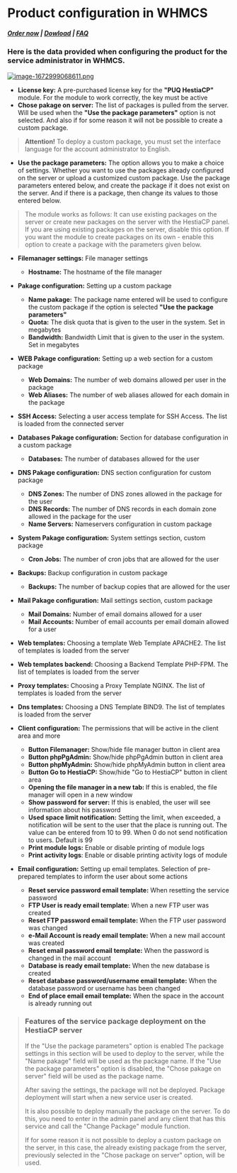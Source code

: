 # Product configuration in WHMCS

#####  [Order now](https://panel.puqcloud.com/index.php?rp=/store/whmcs-module-hestiacp) | [Dowload](https://download.puqcloud.com/WHMCS/servers/PUQ_WHMCS-HestiaCP/) | [FAQ](https://faq.puqcloud.com/)

### Here is the data provided when configuring the product for the service administrator in WHMCS.

[![image-1672999068611.png](https://doc.puq.info/uploads/images/gallery/2023-01/scaled-1680-/image-1672999068611.png)](https://doc.puq.info/uploads/images/gallery/2023-01/image-1672999068611.png)

- **License key:** A pre-purchased license key for the **"PUQ HestiaCP"** module. For the module to work correctly, the key must be active
- **Chose pakage on server:** The list of packages is pulled from the server. Will be used when the **"Use the package parameters"** option is not selected. And also if for some reason it will not be possible to create a custom package.  
>**Attention!** To deploy a custom package, you must set the interface language for the account administrator to English.
- **Use the package parameters:** The option allows you to make a choice of settings. Whether you want to use the packages already configured on the server or upload a customized custom package. Use the package parameters entered below, and create the package if it does not exist on the server. And if there is a package, then change its values to those entered below. 
>The module works as follows: It can use existing packages on the server or create new packages on the server with the HestiaCP panel. If you are using existing packages on the server, disable this option. If you want the module to create packages on its own - enable this option to create a package with the parameters given below.
- **Filemanager settings:** File manager settings  
    
    - **Hostname:** The hostname of the file manager
- **Pakage configuration:** Setting up a custom package  
    
    - **Name pakage:** The package name entered will be used to configure the custom package if the option is selected **"Use the package parameters"**
    - **Quota:** The disk quota that is given to the user in the system. Set in megabytes
    - **Bandwidth:** Bandwidth Limit that is given to the user in the system. Set in megabytes
- **WEB Pakage configuration:** Setting up a web section for a custom package 
    - **Web Domains:** The number of web domains allowed per user in the package
    - **Web Aliases:** The number of web aliases allowed for each domain in the package
- **SSH Access:** Selecting a user access template for SSH Access. The list is loaded from the connected server
- **Databases Pakage configuration:** Section for database configuration in a custom package 
    - **Databases:** The number of databases allowed for the user
- **DNS Pakage configuration:** DNS section configuration for custom package 
    - **DNS Zones:** The number of DNS zones allowed in the package for the user
    - **DNS Records:** The number of DNS records in each domain zone allowed in the package for the user
    - **Name Servers:** Nameservers configuration in custom package
- **System Pakage configuration:** System settings section, custom package 
    - **Cron Jobs:** The number of cron jobs that are allowed for the user
- **Backups:** Backup configuration in custom package 
    - **Backups:** The number of backup copies that are allowed for the user
- **Mail Pakage configuration:** Mail settings section, custom package 
    - **Mail Domains:** Number of email domains allowed for a user
    - **Mail Accounts:** Number of email accounts per email domain allowed for a user
- **Web templates:** Choosing a template Web Template <span class="optional"> APACHE2. The list of templates is loaded from the server</span>
- **Web templates backend:** Choosing a Backend Template <span class="optional">PHP-FPM. The list of templates is loaded from the server</span>
- **Proxy templates:** Choosing a Proxy Template <span class="optional">NGINX. The list of templates is loaded from the server  
    </span>
- <span class="optional">**Dns templates:** Choosing a DNS Template BIND9. The list of templates is loaded from the server  
    </span>
- <span class="optional">**Client configuration:** The permissions that will be active in the client area and more  
    </span>
    - <span class="optional">**Button Filemanager:** Show/hide file manager button in client area  
        </span>
    - <span class="optional">**Button phpPgAdmin:** Show/hide phpPgAdmin button in client area</span>
    - <span class="optional">**Button phpMyAdmin:** Show/hide phpMyAdmin button in client area  
        </span>
    - <span class="optional">**Button Go to HestiaCP:** Show/hide "Go to HestiaCP" button in client area  
        </span>
    - **<span class="optional">Opening the file manager in a new tab: </span>**<span class="optional">If this is enabled, the file manager will open in a new window</span>
    - <span class="optional">**Show password for server:** If this is enabled, the user will see information about his password</span>
    - <span class="optional">**Used space limit notification:** Setting the limit, when exceeded, a notification will be sent to the user that the place is running out. The value can be entered from 10 to 99. When 0 do not send notification to users. Default is 99  
        </span>
    - <span class="optional">**Print module logs:** Enable or disable printing of module logs  
        </span>
    - <span class="optional">**Print activity logs**: Enable or disable printing activity logs of module</span>
- <span class="optional">**Email configuration:** Setting up email templates. Selection of pre-prepared templates to inform the user about some actions  
    </span>
    - <span class="optional">**Reset service password email template:** When resetting the service password  
        </span>
    - <span class="optional">**FTP User is ready email template:** When a new FTP user was created  
        </span>
    - <span class="optional">**Reset FTP password email template:** When the FTP user password was changed  
        </span>
    - <span class="optional">**e-Mail Account is ready email template:** When a new mail account was created  
        </span>
    - <span class="optional">**Reset email password email template:** When the password is changed in the mail account  
        </span>
    - <span class="optional">**Database is ready email template:** When the new database is created  
        </span>
    - <span class="optional">**Reset database password/username email template:** When the database password or username has been changed  
        </span>
    - <span class="optional">**End of place email email template:** When the space in the account is already running out</span>

> ### Features of the service package deployment on the HestiaCP server
>
>If the "Use the package parameters" option is enabled The package settings in this section will be used to deploy to the server, while the "Name pakage" field will be used as the package name. If the "Use the package parameters" option is disabled, the "Chose pakage on server" field will be used as the package name.
>
>After saving the settings, the package will not be deployed. Package deployment will start when a new service user is created.
>
>It is also possible to deploy manually the package on the server. To do this, you need to enter in the admin panel and any client that has this service and call the "Change Package" module function.
>
>If for some reason it is not possible to deploy a custom package on the server, in this case, the already existing package from the server, previously selected in the "Chose package on server" option, will be used.
